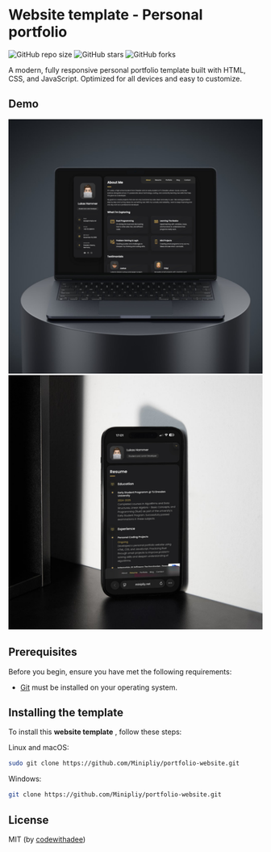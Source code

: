# Website template - Personal portfolio

![GitHub repo size](https://img.shields.io/github/repo-size/Minipliy/portfolio-website)
![GitHub stars](https://img.shields.io/github/stars/Minipliy/portfolio-website?style=social)
![GitHub forks](https://img.shields.io/github/forks/Minipliy/portfolio-website?style=social)


A modern, fully responsive personal portfolio template built with HTML, CSS, and JavaScript. Optimized for all devices and easy to customize.

## Demo

![template Desktop Demo](./website-demo-image/desktop.png "Desktop Demo")
![template Mobile Demo](./website-demo-image/mobile.png "Mobile Demo")

## Prerequisites

Before you begin, ensure you have met the following requirements:

* [Git](https://git-scm.com/downloads "Download Git") must be installed on your operating system.

## Installing the template

To install this **website template** , follow these steps:

Linux and macOS:

```bash
sudo git clone https://github.com/Minipliy/portfolio-website.git
```

Windows:

```bash
git clone https://github.com/Minipliy/portfolio-website.git
```

## License

MIT (by [codewithadee](https://github.com/codewithsadee "codewithadee"))
